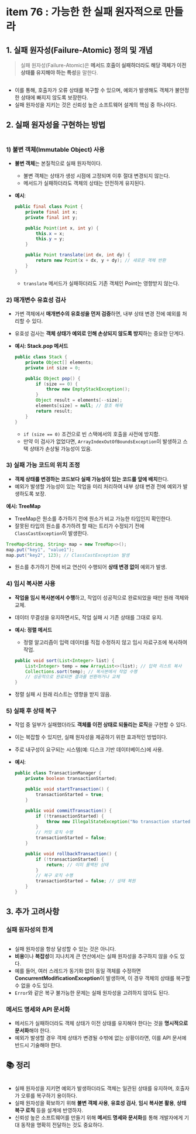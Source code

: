 # item 76 : 가능한 한 실패 원자적으로 만들라

## 1. 실패 원자성(Failure-Atomic) **정의 및 개념**

> 실패 원자성(Failure-Atomic)은 **메서드 호출이 실패하더라도 해당 객체가 이전 상태를 유지해야 하는 특성**을 말한다.

<figure><img src="../../../../.gitbook/assets/image (5) (1) (1) (1) (1) (1) (1) (1) (1) (1) (1) (1).png" alt=""><figcaption></figcaption></figure>

* 이를 통해, 호출자가 오류 상태를 복구할 수 있으며, 예외가 발생해도 객체가 불안정한 상태에 빠지지 않도록 보장한다.
* 실패 원자성을 지키는 것은 신뢰성 높은 소프트웨어 설계의 핵심 중 하나이다.

## **2. 실패 원자성을 구현하는 방법**

<figure><img src="../../../../.gitbook/assets/image (3) (1) (1) (1) (1) (1) (1) (1) (1) (1) (1) (1) (1) (1) (1) (1) (1).png" alt=""><figcaption></figcaption></figure>

### **1) 불변 객체(Immutable Object) 사용**

* **불변 객체**는 본질적으로 실패 원자적이다.
  * 불변 객체는 상태가 생성 시점에 고정되며 이후 절대 변경되지 않는다.
  * 메서드가 실패하더라도 객체의 상태는 안전하게 유지된다.
*   **예시**:

    ```java
    public final class Point {
        private final int x;
        private final int y;

        public Point(int x, int y) {
            this.x = x;
            this.y = y;
        }

        public Point translate(int dx, int dy) {
            return new Point(x + dx, y + dy); // 새로운 객체 반환
        }
    }
    ```

    * `translate` 메서드가 실패하더라도 기존 객체인  Point는 영향받지 않는다.

### **2) 매개변수 유효성 검사**

* 가변 객체에서 **매개변수의 유효성을 먼저 검증**하면, 내부 상태 변경 전에 예외를 처리할 수 있다.
* 유효성 검사는 **객체 상태가 예외로 인해 손상되지 않도록 방지**하는 중요한 단계다.
*   **예시: Stack.pop 메서드**

    ```java
    public class Stack {
        private Object[] elements;
        private int size = 0;

        public Object pop() {
            if (size == 0) {
                throw new EmptyStackException();
            }
            Object result = elements[--size];
            elements[size] = null; // 참조 해제
            return result;
        }
    }
    ```

    * `if (size == 0)` 조건으로 빈 스택에서의 호출을 사전에 방지함.
    * 만약 이 검사가 없었다면, `ArrayIndexOutOfBoundsException`이 발생하고 스택 상태가 손상될 가능성이 있음.

### **3) 실패 가능 코드의 위치 조정**

* **객체 상태를 변경하는 코드보다 실패 가능성이 있는 코드를 앞에 배치**한다.
* 예외가 발생할 가능성이 있는 작업을 미리 처리하여 내부 상태 변경 전에 예외가 발생하도록 보장.

**예시: TreeMap**

* TreeMap은 원소를 추가하기 전에 원소가 비교 가능한 타입인지 확인한다.
* 잘못된 타입의 원소를 추가하려 할 때는 트리가 수정되기 전에 `ClassCastException`이 발생한다.

```java
TreeMap<String, String> map = new TreeMap<>();
map.put("key1", "value1");
map.put("key2", 123); // ClassCastException 발생
```

* 원소를 추가하기 전에 비교 연산이 수행되어 **상태 변경 없이** 예외가 발생.

### **4) 임시 복사본 사용**

* **작업을 임시 복사본에서 수행**하고, 작업이 성공적으로 완료되었을 때만 원래 객체와 교체.
* 데이터 무결성을 유지하면서도, 작업 실패 시 기존 상태를 그대로 유지.
*   **예시: 정렬 메서드**

    * 정렬 알고리즘이 입력 데이터를 직접 수정하지 않고 임시 자료구조에 복사하여 작업.

    ```java
    public void sort(List<Integer> list) {
        List<Integer> temp = new ArrayList<>(list); // 입력 리스트 복사
        Collections.sort(temp); // 복사본에서 작업 수행
        // 성공적으로 완료되면 결과를 반환하거나 교체
    }
    ```
* 정렬 실패 시 원래 리스트는 영향을 받지 않음.

### **5) 실패 후 상태 복구**

* 작업 중 일부가 실패했더라도 **객체를 이전 상태로 되돌리는 로직**을 구현할 수 있다.
* 이는 복잡할 수 있지만, 실패 원자성을 제공하기 위한 효과적인 방법이다.
* 주로 내구성이 요구되는 시스템(예: 디스크 기반 데이터베이스)에 사용.
*   **예시**:

    ```java
    public class TransactionManager {
        private boolean transactionStarted;

        public void startTransaction() {
            transactionStarted = true;
        }

        public void commitTransaction() {
            if (!transactionStarted) {
                throw new IllegalStateException("No transaction started");
            }
            // 커밋 로직 수행
            transactionStarted = false;
        }

        public void rollbackTransaction() {
            if (!transactionStarted) {
                return; // 이미 롤백된 상태
            }
            // 복구 로직 수행
            transactionStarted = false; // 상태 복원
        }
    }
    ```

## **3. 추가 고려사항**

### **실패 원자성의 한계**

<figure><img src="../../../../.gitbook/assets/image (82).png" alt=""><figcaption></figcaption></figure>

* 실패 원자성을 항상 달성할 수 있는 것은 아니다.
* **비용**이나 **복잡성**이 지나치게 큰 연산에서는 실패 원자성을 추구하지 않을 수도 있다.
* 예를 들어, 여러 스레드가 동기화 없이 동일 객체를 수정하면 **ConcurrentModificationException**이 발생하며, 이 경우 객체의 상태를 복구할 수 없을 수도 있다.
* `Error`와 같은 복구 불가능한 문제는 실패 원자성을 고려하지 않아도 된다.

### **메서드 명세와 API 문서화**

* 메서드가 실패하더라도 객체 상태가 이전 상태를 유지해야 한다는 것을 **명시적으로 문서화**해야 한다.
* 예외가 발생할 경우 객체 상태가 변경될 수밖에 없는 상황이라면, 이를 API 문서에 반드시 기술해야 한다.

## 📚 **정리**

<figure><img src="../../../../.gitbook/assets/image (2) (1) (1) (1) (1) (1) (1) (1) (1) (1) (1) (1) (1) (1) (1) (1) (1) (1) (1) (1) (1).png" alt=""><figcaption></figcaption></figure>

* 실패 원자성을 지키면 예외가 발생하더라도 객체는 일관된 상태를 유지하며, 호출자가 오류를 복구하기 용이하다.
* 실패 원자성을 확보하기 위해 **불변 객체 사용**, **유효성 검사**, **임시 복사본 활용**, **상태 복구 로직** 등을 설계에 반영하자.
* 신뢰성 높은 소프트웨어를 만들기 위해 **메서드 명세와 문서화**를 통해 개발자에게 기대 동작을 명확히 전달하는 것도 중요하다.
